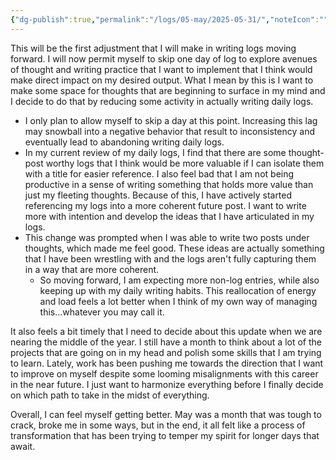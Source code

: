 ```yaml
---
{"dg-publish":true,"permalink":"/logs/05-may/2025-05-31/","noteIcon":"","created":"2025-05-31"}
---
```


This will be the first adjustment that I will make in writing logs moving forward. I will now permit myself to skip one day of log to explore avenues of thought and writing practice that I want to implement that I think would make direct impact on my desired output. What I mean by this is I want to make some space for thoughts that are beginning to surface in my mind and I decide to do that by reducing some activity in actually writing daily logs.
- I only plan to allow myself to skip a day at this point. Increasing this lag may snowball into a negative behavior that result to inconsistency and eventually lead to abandoning writing daily logs.
- In my current review of my daily logs, I find that there are some thought-post worthy logs that I think would be more valuable if I can isolate them with a title for easier reference. I also feel bad that I am not being productive in a sense of writing something that holds more value than just my fleeting thoughts. Because of this, I have actively started referencing my logs into a more coherent future post. I want to write more with intention and develop the ideas that I have articulated in my logs.
- This change was prompted when I was able to write two posts under thoughts, which made me feel good. These ideas are actually something that I have been wrestling with and the logs aren't fully capturing them in a way that are more coherent.
	- So moving forward, I am expecting more non-log entries, while also keeping up with my daily writing habits. This reallocation of energy and load feels a lot better when I think of my own way of managing this...whatever you may call it.

It also feels a bit timely that I need to decide about this update when we are nearing the middle of the year. I still have a month to think about a lot of the projects that are going on in my head and polish some skills that I am trying to learn. Lately, work has been pushing me towards the direction that I want to improve on myself despite some looming misalignments with this career in the near future. I just want to harmonize everything before I finally decide on which path to take in the midst of everything.

Overall, I can feel myself getting better. May was a month that was tough to crack, broke me in some ways, but in the end, it all felt like a process of transformation that has been trying to temper my spirit for longer days that await.